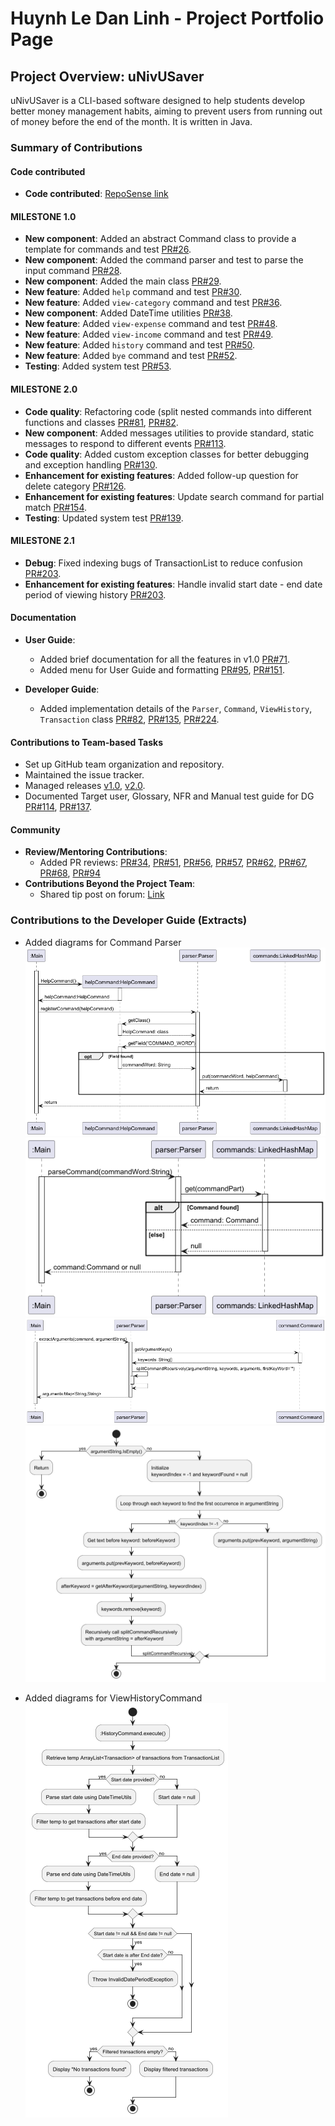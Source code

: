 # Huynh Le Dan Linh - Project Portfolio Page

## Project Overview: uNivUSaver

uNivUSaver is a CLI-based software designed to help students develop better money management habits, aiming to prevent users from running out of money before the end of the month. It is written in Java.

### Summary of Contributions

#### Code contributed
* **Code contributed**: [RepoSense link](https://nus-cs2113-ay2425s1.github.io/tp-dashboard/?search=DanLinhHuynh&sort=groupTitle&sortWithin=title&timeframe=commit&mergegroup=&groupSelect=groupByRepos&breakdown=true&checkedFileTypes=docs~functional-code~test-code~other&since=2024-09-20)

#### MILESTONE 1.0
* **New component**: Added an abstract Command class to provide a template for commands and test [PR#26](https://github.com/AY2425S1-CS2113-W10-4/tp/pull/26).
* **New component**: Added the command parser and test to parse the input command [PR#28](https://github.com/AY2425S1-CS2113-W10-4/tp/pull/28).
* **New component**: Added the main class [PR#29](https://github.com/AY2425S1-CS2113-W10-4/tp/pull/29).
* **New feature**: Added `help` command and test [PR#30](https://github.com/AY2425S1-CS2113-W10-4/tp/pull/30).
* **New feature**: Added `view-category` command and test [PR#36](https://github.com/AY2425S1-CS2113-W10-4/tp/pull/36).
* **New component**: Added DateTime utilities [PR#38](https://github.com/AY2425S1-CS2113-W10-4/tp/pull/38).
* **New feature**: Added `view-expense` command and test [PR#48](https://github.com/AY2425S1-CS2113-W10-4/tp/pull/48).
* **New feature**: Added `view-income` command and test [PR#49](https://github.com/AY2425S1-CS2113-W10-4/tp/pull/49).
* **New feature**: Added `history` command and test [PR#50](https://github.com/AY2425S1-CS2113-W10-4/tp/pull/50).
* **New feature**: Added `bye` command and test [PR#52](https://github.com/AY2425S1-CS2113-W10-4/tp/pull/52).
* **Testing**:  Added system test [PR#53](https://github.com/AY2425S1-CS2113-W10-4/tp/pull/53).

#### MILESTONE 2.0  
* **Code quality**: Refactoring code (split nested commands into different functions and classes [PR#81](https://github.com/AY2425S1-CS2113-W10-4/tp/pull/81), [PR#82](https://github.com/AY2425S1-CS2113-W10-4/tp/pull/82).
* **New component**: Added messages utilities to provide standard, static messages to respond to different events [PR#113](https://github.com/AY2425S1-CS2113-W10-4/tp/pull/113).
* **Code quality**: Added custom exception classes for better debugging and exception handling [PR#130](https://github.com/AY2425S1-CS2113-W10-4/tp/pull/130).
* **Enhancement for existing features**: Added follow-up question for delete category [PR#126](https://github.com/AY2425S1-CS2113-W10-4/tp/pull/126).
* **Enhancement for existing features**: Update search command for partial match [PR#154](https://github.com/AY2425S1-CS2113-W10-4/tp/pull/154).
* **Testing**:  Updated system test [PR#139](https://github.com/AY2425S1-CS2113-W10-4/tp/pull/139).

#### MILESTONE 2.1
* **Debug**: Fixed indexing bugs of TransactionList to reduce confusion [PR#203](https://github.com/AY2425S1-CS2113-W10-4/tp/pull/203).
* **Enhancement for existing features**: Handle invalid start date - end date period of viewing history [PR#203](https://github.com/AY2425S1-CS2113-W10-4/tp/pull/203).  
  
#### Documentation
* **User Guide**:
  * Added brief documentation for all the features in v1.0 [PR#71](https://github.com/AY2425S1-CS2113-W10-4/tp/pull/71).
  * Added menu for User Guide and formatting [PR#95](https://github.com/AY2425S1-CS2113-W10-4/tp/pull/95), [PR#151](https://github.com/AY2425S1-CS2113-W10-4/tp/pull/151).
 
* **Developer Guide**:
  * Added implementation details of the `Parser`, `Command`,  `ViewHistory`, `Transaction` class [PR#82](https://github.com/AY2425S1-CS2113-W10-4/tp/pull/82), [PR#135](https://github.com/AY2425S1-CS2113-W10-4/tp/pull/135), [PR#224](https://github.com/AY2425S1-CS2113-W10-4/tp/pull/224).

#### Contributions to Team-based Tasks
* Set up GitHub team organization and repository.
* Maintained the issue tracker.
* Managed releases [v1.0](https://github.com/AY2425S1-CS2113-W10-4/tp/releases/tag/v1.0), [v2.0](https://github.com/AY2425S1-CS2113-W10-4/tp/releases/tag/v2.0).
* Documented Target user, Glossary, NFR and Manual test guide for DG [PR#114](https://github.com/AY2425S1-CS2113-W10-4/tp/pull/114), [PR#137](https://github.com/AY2425S1-CS2113-W10-4/tp/pull/137).

#### Community
* **Review/Mentoring Contributions**:
  * Added PR reviews: [PR#34](https://github.com/AY2425S1-CS2113-W10-4/tp/pull/34), [PR#51](https://github.com/AY2425S1-CS2113-W10-4/tp/pull/51), [PR#56](https://github.com/AY2425S1-CS2113-W10-4/tp/pull/56), [PR#57](https://github.com/AY2425S1-CS2113-W10-4/tp/pull/57), [PR#62](https://github.com/AY2425S1-CS2113-W10-4/tp/pull/62), [PR#67](https://github.com/AY2425S1-CS2113-W10-4/tp/pull/67), [PR#68](https://github.com/AY2425S1-CS2113-W10-4/tp/pull/34), [PR#94](https://github.com/AY2425S1-CS2113-W10-4/tp/pull/94)
* **Contributions Beyond the Project Team**:
  * Shared tip post on forum: [Link](https://github.com/nus-cs2113-AY2425S1/forum/issues/4)

### Contributions to the Developer Guide (Extracts)
* Added diagrams for Command Parser
  ![register_command](../diagrams/parser/register-command-sequence.png)
  ![parse_command](../diagrams/parser/parse-command-sequence.png)
  ![extract_arguments](../diagrams/parser/extract-arguments-sequence.png)
  ![getArguments](../diagrams/parser/parse-arguments-activity.png)

* Added diagrams for ViewHistoryCommand
  ![execute](../diagrams/ViewHistoryDiagram/viewhistory-flow-diagram.png)

